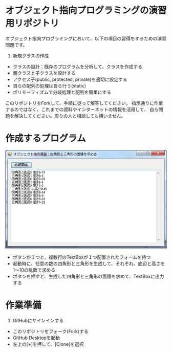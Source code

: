 # オブジェクト指向プログラミングの演習用リポジトリ
オブジェクト指向プログラミングにおいて、以下の項目の習得をするための演習問題です。

1. 新規クラスの作成
- クラスの設計：既存のプログラムを分析して、クラスを作成する
- 親クラスと子クラスを設計する
- アクセス子(public, protected, private)を適切に設定する
- 自らの配列の処理は自ら行う(static)
- ポリモーフィズムで分岐処理と配列を簡単にする

このリポジトリをForkして、手順に従って解答してください。
指示通りに作業するのではなく、これまでの資料やインターネットの情報を活用して、
自ら問題を解決してください。周りの人と相談しても構いません。

# 作成するプログラム
![作成するプログラムの画面イメージ](./images/img0.png)

- ボタンが１つと、複数行のTextBoxが１つ配置されたフォームを持つ
- 起動時に、任意の数の四角形と三角形を生成して、それぞれ、底辺と高さを1～10の乱数で求める
- ボタンを押すと、生成した四角形と三角形の面積を求めて、TextBoxに出力する

# 作業準備
1. GitHubにサインインする
- このリポジトリをフォーク(Fork)する
- GitHub Desktopを起動
- 左上の[+]を押して、[Clone]を選択


